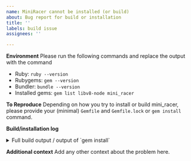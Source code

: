 ```yaml
---
name: MiniRacer cannot be installed (or build)
about: Bug report for build or installation
title: ''
labels: build issue
assignees: ''

---
```


**Environment**
Please run the following commands and replace the output with the command

- Ruby: `ruby --version`
- Rubygems: `gem --version`
- Bundler: `bundle --version`
- Installed gems: `gem list libv8-node mini_racer`

**To Reproduce**
Depending on how you try to install or build mini_racer, please provide your (minimal) `Gemfile` and `Gemfile.lock` or `gem install` command.

**Build/installation log**
<details>
<summary>Full build output / output of `gem install`</summary>

```
PUT YOUR OUTPUT HERE
```

</details>

**Additional context**
Add any other context about the problem here.
